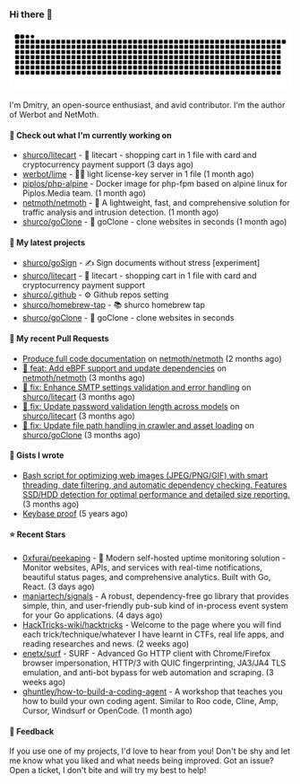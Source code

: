 ### Hi there 👋

![](https://github.com/shurco/shurco/raw/output/github-contribution-grid-snake.svg)

I'm Dmitry, an open-source enthusiast, and avid contributor. I'm the author of Werbot and NetMoth. 

#### 👷 Check out what I'm currently working on

- [shurco/litecart](https://github.com/shurco/litecart) - 🛒 litecart - shopping cart in 1 file with card and cryptocurrency payment support (3 days ago)
- [werbot/lime](https://github.com/werbot/lime) - 🍋‍🟩 light license-key server in 1 file (1 month ago)
- [piplos/php-alpine](https://github.com/piplos/php-alpine) - Docker image for php-fpm based on alpine linux for Piplos.Media team. (1 month ago)
- [netmoth/netmoth](https://github.com/netmoth/netmoth) - 🚀 A lightweight, fast, and comprehensive solution for traffic analysis and intrusion detection. (1 month ago)
- [shurco/goClone](https://github.com/shurco/goClone) - 🌱 goClone - clone websites in seconds (1 month ago)

#### 🌱 My latest projects

- [shurco/goSign](https://github.com/shurco/goSign) - ✍️ Sign documents without stress [experiment]
- [shurco/litecart](https://github.com/shurco/litecart) - 🛒 litecart - shopping cart in 1 file with card and cryptocurrency payment support
- [shurco/.github](https://github.com/shurco/.github) - ⚙️ Github repos setting
- [shurco/homebrew-tap](https://github.com/shurco/homebrew-tap) - 📚 shurco homebrew tap
- [shurco/goClone](https://github.com/shurco/goClone) - 🌱 goClone - clone websites in seconds

#### 🔨 My recent Pull Requests

- [Produce full code documentation](https://github.com/netmoth/netmoth/pull/108) on [netmoth/netmoth](https://github.com/netmoth/netmoth) (2 months ago)
- [🔧 feat: Add eBPF support and update dependencies](https://github.com/netmoth/netmoth/pull/105) on [netmoth/netmoth](https://github.com/netmoth/netmoth) (3 months ago)
- [🔧 fix: Enhance SMTP settings validation and error handling](https://github.com/shurco/litecart/pull/221) on [shurco/litecart](https://github.com/shurco/litecart) (3 months ago)
- [🔧 fix: Update password validation length across models](https://github.com/shurco/litecart/pull/220) on [shurco/litecart](https://github.com/shurco/litecart) (3 months ago)
- [🔧 fix: Update file path handling in crawler and asset loading](https://github.com/shurco/goClone/pull/33) on [shurco/goClone](https://github.com/shurco/goClone) (3 months ago)

#### 📓 Gists I wrote

- [Bash script for optimizing web images (JPEG/PNG/GIF) with smart threading, date filtering, and automatic dependency checking. Features SSD/HDD detection for optimal performance and detailed size reporting.](https://gist.github.com/84bb2012c2d4b0feddea089ba03efebd) (3 months ago)
- [Keybase proof](https://gist.github.com/959752bb9b046d792e71ca185f48d641) (5 years ago)

#### ⭐ Recent Stars

- [0xfurai/peekaping](https://github.com/0xfurai/peekaping) - 🚀 Modern self-hosted uptime monitoring solution - Monitor websites, APIs, and services with real-time notifications, beautiful status pages, and comprehensive analytics. Built with Go, React.  (3 days ago)
- [maniartech/signals](https://github.com/maniartech/signals) - A robust, dependency-free go library that provides simple, thin, and user-friendly pub-sub kind of in-process event system for your Go applications. (4 days ago)
- [HackTricks-wiki/hacktricks](https://github.com/HackTricks-wiki/hacktricks) - Welcome to the page where you will find each trick/technique/whatever I have learnt in CTFs, real life apps, and reading researches and news. (2 weeks ago)
- [enetx/surf](https://github.com/enetx/surf) - SURF - Advanced Go HTTP client with Chrome/Firefox browser impersonation, HTTP/3 with QUIC fingerprinting, JA3/JA4 TLS emulation, and anti-bot bypass for web automation and scraping. (3 weeks ago)
- [ghuntley/how-to-build-a-coding-agent](https://github.com/ghuntley/how-to-build-a-coding-agent) - A workshop that teaches you how to build your own coding agent. Similar to Roo code, Cline, Amp, Cursor, Windsurf or OpenCode. (1 month ago)

#### 💬 Feedback

If you use one of my projects, I'd love to hear from you! Don't be shy and let me know what you liked
and what needs being improved. Got an issue? Open a ticket, I don't bite and will try my best to help!
